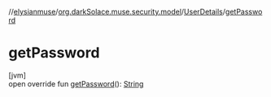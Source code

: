 //[elysianmuse](../../../index.md)/[org.darkSolace.muse.security.model](../index.md)/[UserDetails](index.md)/[getPassword](get-password.md)

# getPassword

[jvm]\
open override fun [getPassword](get-password.md)(): [String](https://kotlinlang.org/api/latest/jvm/stdlib/kotlin/-string/index.html)
